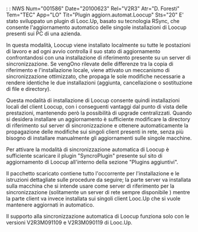  :  : NWS Num="001586" Date="20100623" Rel="V2R3" Atr="D. Foresti" Tem="TEC" App="LO" Tit="Plugin aggiorn.automat.Loocup" Sts="20"
E' stato sviluppato un plugin di Looc.Up, basato su tecnologia RSync, che consente l'aggiornamento
automatico delle singole installazioni di Loocup presenti sui PC di una azienda.

In questa modalità, Loocup viene installato localmente su tutte le postazioni di lavoro e ad ogni avvio controlla il suo stato di aggiornamento confrontandosi con una installazione di riferimento presente su un server di sincronizzazione. Se vengOno rilevate delle differenze tra la copia di riferimento e l'installazione locale, viene attivato un meccanismo di sincronizzazione ottimizzato,
che propaga le sole modifiche necessarie a rendere identiche le due installazioni (aggiunta, cancellazione o sostituzione di file e directory).

Questa modalità di installazione di Loocup consente quindi installazioni locali del client Loocup,
con i conseguenti vantaggi dal punto di vista delle prestazioni, mantenendo però la possibilità di
upgrade centralizzati. Quando si desidera installare un aggiornamento è sufficiente modificare la directory di riferimento sul server di sincronizzazione e ottenere automaticamente la propagazione
delle modifiche sui singoli client presenti in rete, senza più bisogno di installare manualmente gli aggiornamenti sulle singole macchine.

Per attivare la modalità di sincronizzazione automatica di Loocup è sufficiente scaricare il plugin
"SyncroPlugin" presente sul sito di aggiornamento di Loocup all'interno della sezione "Plugins aggiuntivi".

Il pacchetto scaricato contiene tutto l'occorrente per l'installazione e le istruzioni dettagliate
sulle procedure da seguire; la parte server va installata sulla macchina che si intende usare come server di riferimento per la sincronizzazione (solitamente un server di rete sempre disponibile
) mentre la parte client va invece installata sui singoli client Looc.Up che si vuole mantenere aggiornati in automatico.

Il supporto alla sincronizzazione automatica di Loocup funziona solo con le versioni V2R3M091109 e
V2R3M090119 di Looc.Up.
